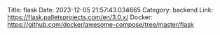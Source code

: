 Title: flask
Date: 2023-12-05 21:57:43.034665
Category: backend
Link: https://flask.palletsprojects.com/en/3.0.x/
Docker: https://github.com/docker/awesome-compose/tree/master/flask
